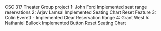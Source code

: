 CSC 317 Theater Group project
1: John Ford Implemented seat range reservations
2: Arjav Lamsal Implemented Seating Chart Reset Feature
3: Colin Everett - Implemented Clear Reservation Range
4: Grant West
5: Nathaniel Bullock Implemented Button Reset Seating Chart
